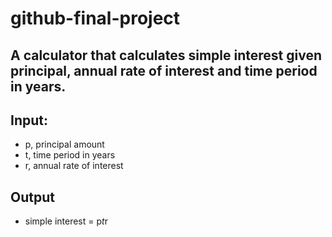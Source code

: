 # github-final-project
## A calculator that calculates simple interest given principal, annual rate of interest and time period in years.
##
## Input:
- p, principal amount
- t, time period in years
- r, annual rate of interest
## Output
- simple interest = p*t*r
